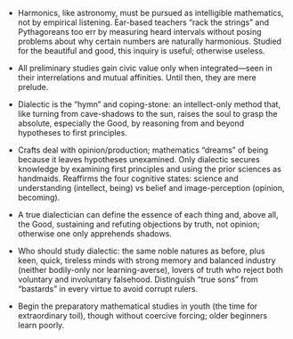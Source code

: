 - Harmonics, like astronomy, must be pursued as intelligible mathematics, not by empirical listening. Ear-based teachers “rack the strings” and Pythagoreans too err by measuring heard intervals without posing problems about why certain numbers are naturally harmonious. Studied for the beautiful and good, this inquiry is useful; otherwise useless.

- All preliminary studies gain civic value only when integrated—seen in their interrelations and mutual affinities. Until then, they are mere prelude.

- Dialectic is the “hymn” and coping-stone: an intellect-only method that, like turning from cave-shadows to the sun, raises the soul to grasp the absolute, especially the Good, by reasoning from and beyond hypotheses to first principles.

- Crafts deal with opinion/production; mathematics “dreams” of being because it leaves hypotheses unexamined. Only dialectic secures knowledge by examining first principles and using the prior sciences as handmaids. Reaffirms the four cognitive states: science and understanding (intellect, being) vs belief and image-perception (opinion, becoming).

- A true dialectician can define the essence of each thing and, above all, the Good, sustaining and refuting objections by truth, not opinion; otherwise one only apprehends shadows.

- Who should study dialectic: the same noble natures as before, plus keen, quick, tireless minds with strong memory and balanced industry (neither bodily-only nor learning-averse), lovers of truth who reject both voluntary and involuntary falsehood. Distinguish “true sons” from “bastards” in every virtue to avoid corrupt rulers.

- Begin the preparatory mathematical studies in youth (the time for extraordinary toil), though without coercive forcing; older beginners learn poorly.